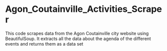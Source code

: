 # Agon_Coutainville_Activities_Scraper

This code scrapes data from the Agon Coutainville city website using BeautifulSoup.
It extracts all the data about the agenda of the different events and returns them as a data set

